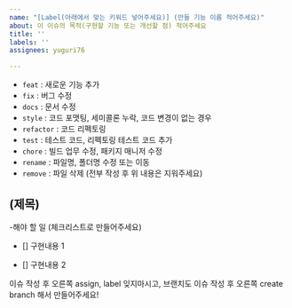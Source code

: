 ```yaml
---
name: "[Label(아래에서 맞는 키워드 넣어주세요)] (만들 기능 이름 적어주세요)"
about: 이 이슈의 목적(구현할 기능 또는 개선할 점) 적어주세요
title: ''
labels: ''
assignees: yuguri76

---
```


- `feat` : 새로운 기능 추가
- `fix` : 버그 수정
- `docs` : 문서 수정
- `style` : 코드 포맷팅, 세미콜론 누락, 코드 변경이 없는 경우
- `refactor` : 코드 리펙토링
- `test` : 테스트 코드, 리펙토링 테스트 코드 추가
- `chore` : 빌드 업무 수정, 패키지 매니저 수정
- `rename` : 파일명, 폴더명 수정 또는 이동
- `remove` : 파일 삭제
(전부 작성 후 위 내용은 지워주세요)

## (제목)


-해야 할 일 (체크리스트로 만들어주세요)

- [] 구현내용 1

- [] 구현내용 2


이슈 작성 후 오른쪽 assign, label 잊지마시고, 브랜치도 이슈 작성 후 오른쪽 create branch 해서 만들어주세요!
